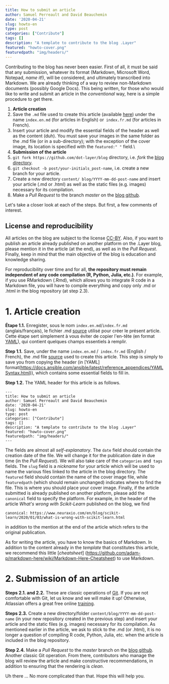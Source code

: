 ```yaml
---
title: How to submit an article
author: Samuel Perreault and David Beauchemin
date: '2020-04-21'
slug: howto-en
type: post
categories: ["Contribute"]
tags: []
description: "A template to contribute to the blog .Layer"
featured: "howto-cover.png"
featuredpath: "img/headers/"
---
```


Contributing to the blog has never been easier. First of all, it must be said that any submission, whatever its format (Markdown, Microsoft Word, Notepad, *name it*!), will be considered, and ultimately transcribed into Markdown. We are already thinking of a way to review non-Markdown documents (possibly Google Docs). This being written, for those who would like to write and submit an article in the _conventional_ way, here is a simple procedure to get there.

1. **Article creation**
  1. Save the `.md` file used to create this article (available [here](https://github.com/dot-layer/blog/blob/master/content/blog/2020-03-19-howto/index.en.md)) under the name `index.en.md` (for articles in English) or` index.fr.md` (for articles in French).
  2. Insert your article and modify the essential fields of the header as well as the content (duh). You must save your images in the same folder as the .md file (or in a sub-directory); with the exception of the cover image, its location is specified with the `featured:" "` field.\\
2. **Submission of the article**
  1. `git fork https://github.com/dot-layer/blog` directory, i.e. *fork* the [blog directory](https://github.com/dot-layer/blog).
  2. `git checkout -b post/your-initials_post-name`, i.e. create a new branch for your article.
  3. Create a new directory `content/ blog/YYYY-mm-dd-post-name` and insert your article (.md or .html) as well as the static files (e.g. images) necessary for its compilation.
  4. Make a *Pull Request* to the branch *master* on the [blog github](https://github.com/dot-layer/blog/pulls).

Let's take a closer look at each of the steps. But first, a few comments of interest.

## License and reproducibility

All articles on the blog are subject to the license [CC-BY](https://creativecommons.org/licenses/by/4.0/deed). Also, if you want to publish an article already published on another platform on the .Layer blog, please mention it in the article (at the end), as well as in the *Pull Request*. Finally, keep in mind that the main objective of the blog is education and knowledge sharing.

For reproducibility over time and for all, **the repository must remain independent of any code compilation (R, Python, Julia, etc.)**.
For example, if you use RMarkdown (.Rmd), which allows you to integrate R code in a Markdown file, you will have to compile everything and copy only .md or .html in the blog repository (at step 2.3).


# 1. Article creation

**Étape 1.1.** Enregister, sous le nom `index.en.md`/`index.fr.md` (anglais/français), le fichier .md [source](https://github.com/dot-layer/blog/blob/master/content/blog/2020-03-19-howto/index.fr.md) utilisé pour créer le présent article. Cette étape sert simplement à vous éviter de copier l'en-tête (en format [YAML](https://docs.ansible.com/ansible/latest/reference_appendices/YAMLSyntax.html)), qui contient quelques champs essentiels à remplir.

**Step 1.1.** Save, under the name `index.en.md` /` index.fr.md` (English / French), the .md file [source](https://github.com/dot-layer/blog/blob/master/content/blog/2020-03-19-howto/index.en.md) used to create this article. This step is simply to save you from copying the header (in [YAML] format(https://docs.ansible.com/ansible/latest/reference_appendices/YAMLSyntax.html)), which contains some essential fields to fill in.

**Step 1.2.** The YAML header for this article is as follows.

```
---
title: How to submit an article
author: Samuel Perreault and David Beauchemin
date: '2020-04-21'
slug: howto-en
type: post
categories: ["Contribute"]
tags: []
description: "A template to contribute to the blog .Layer"
featured: "howto-cover.png"
featuredpath: "img/headers/"
---
```
The fields are almost all *self-explanatory*.
The `date` field should contain the creation date of the file. We will change it for the publication date in due time (in the *Pull Request*).
We will also take care of the `categories` and` tags` fields.
The `slug` field is a *nickname* for your article which will be used to name the various files linked to the article in the blog directory.
The `featured` field should contain the name of the cover image file, while` featuredpath` (which should remain unchanged) indicates where to find the file. This is where you should place your cover image.
Finally, if the article submitted is already published on another platform, please add the `canonical` field to specify the platform. For example, in the header of the article *What's wrong with Scikit-Learn* published on the blog, we find
```
canonical: https://www.neuraxio.com/en/blog/scikit-learn/2020/01/03/what-is-wrong-with-scikit-learn.html
```
in addition to the mention at the end of the article which refers to the original publication.


As for writing the article, you have to know the basics of Markdown.
In addition to the content already in the *template* that constitutes this article, we recommend this little [*cheatsheet*] (https://github.com/adam-p/markdown-here/wiki/Markdown-Here-Cheatsheet) to use Markdown.

# 2. Submission of an article

**Steps 2.1. and 2.2.** These are classic operations of [Git](https://git-scm.com/). If you are not comfortable with Git, let us know and we will make it up! Otherwise, Atlassian offers a great free online [training](https://www.atlassian.com/fr/git).

**Steps 2.3.** Create a new directory/folder `content/blog/YYYY-mm-dd-post-name` (in your new repository created in the previous step) and insert your article and the static files (e.g. images) necessary for its compilation. As mentioned earlier in the article, we ask to stick to the .md (or .html), it is no longer a question of compiling R code, Python, Julia, etc. when the article is included in the blog repository.

**Step 2.4.** Make a *Pull Request* to the *master* branch on the [blog github](https://github.com/dot-layer/blog). Another classic Git operation. From there, contributors who manage the blog will review the article and make constructive recommendations, in addition to ensuring that the rendering is *clean*.


Uh there ... No more complicated than that. Hope this will help you.
